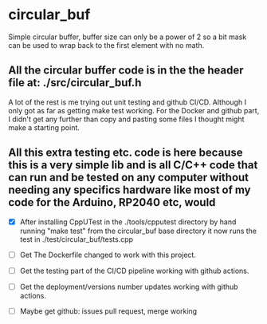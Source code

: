 # circular_buf

Simple circular buffer, buffer size can only be a power of 2 so a bit mask can be used to wrap back to the first element with no math.

## All the circular buffer code is in the the header file at: ./src/circular_buf.h

A lot of the rest is me trying out unit testing and github CI/CD. Although I only got as far as getting make test working. For the Docker and github part, I didn't get any further than copy and pasting some files I thought might make a starting point.

## All this extra testing etc. code is here because this is a very simple lib and is all C/C++ code that can run and be tested on any computer without needing any specifics hardware like most of my code for the Arduino, RP2040 etc, would

* [x] After installing CppUTest in the ./tools/cpputest directory by hand running "make test" from the circular_buf base directory it now runs the test in ./test/circular_buf/tests.cpp

* [ ] Get The Dockerfile changed to work with this project.
* [ ] Get the testing part of the CI/CD pipeline working with github actions.
* [ ] Get the deployment/versions number updates working with github actions.
* [ ] Maybe get github: issues pull request, merge working
